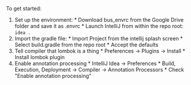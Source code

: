 To get started:

1. Set up the environment:
        * Download bus_envrc from the Google Drive folder and save it as .envrc
        * Launch IntelliJ from within the repo root: `idea .`
2. Import the gradle file:
        * Import Project from the intellij splash screen
        * Select build.gradle from the repo root
        * Accept the defaults
3. Tell compiler that lombok is a thing
        * Preferences -> Plugins -> Install
        * Install lombok plugin
4. Enable annotation processing
        * IntelliJ Idea -> Preferences
        * Build, Execution, Deployment -> Compiler -> Annotation Processors
        * Check "Enable annotation processing"
